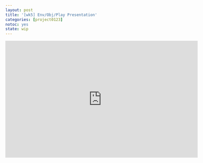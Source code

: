 ```yaml
---
layout: post
title: '[wk5] Env/Obj/Play Presentation'
categories: [project0123]
notoc: yes
state: wip
---
```

<iframe src="https://docs.google.com/presentation/d/1nUDICORXjo30lUH1rLPN2kXVC6wa6ruLMQXYqwEi8DQ/embed?start=false&loop=false&delayms=3000" frameborder="0" width="600" height="366" allowfullscreen="true" mozallowfullscreen="true" webkitallowfullscreen="true"></iframe>